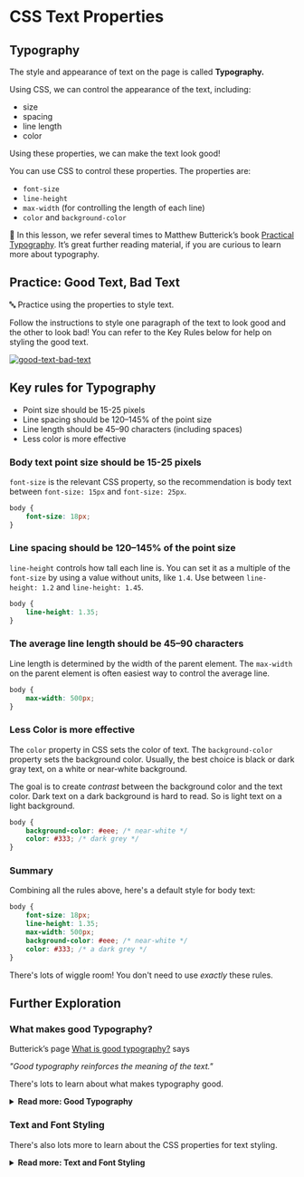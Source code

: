# CSS Text Properties

## Typography

The style and appearance of text on the page is called **Typography.**

Using CSS, we can control the appearance of the text, including:

- size
- spacing
- line length
- color

Using these properties, we can make the text look good!

You can use CSS to control these properties. The properties are:

- `font-size`
- `line-height`
- `max-width` (for controlling the length of each line)
- `color` and `background-color`

<aside>

📘 In this lesson, we refer several times to Matthew Butterick’s book [Practical Typography](http://practicaltypography.com). It’s great further reading material, if you are curious to learn more about typography.

</aside>

## Practice: Good Text, Bad Text

<aside>

🔤 Practice using the properties to style text.

Follow the instructions to style one paragraph of the text to look good and
the other to look bad! You can refer to the Key Rules below for help on styling
the good text.

[![good-text-bad-text](https://img.shields.io/static/v1?label=Open%20Project&message=good%20text%20bad%20text&color=blue)](https://github.com/kiboschool/wdf-good-text-bad-text)

</aside>


## Key rules for Typography

- Point size should be 15-25 pixels
- Line spacing should be 120–145% of the point size
- Line length should be 45–90 characters (including spaces)
- Less color is more effective


### Body text point size should be 15-25 pixels

`font-size` is the relevant CSS property, so the recommendation is body text between `font-size: 15px` and `font-size: 25px`.

```css
body {
    font-size: 18px;
}
```

### Line spacing should be 120–145% of the point size

`line-height` controls how tall each line is. You can set it as a multiple of the `font-size` by using a value without units, like `1.4`. Use between `line-height: 1.2` and `line-height: 1.45`.

```css
body {
    line-height: 1.35;
}
```

### The average line length should be 45–90 characters

Line length is determined by the width of the parent element. The `max-width` on the parent element is often easiest way to control the average line.

```css
body {
    max-width: 500px;
}
```

### Less Color is more effective

The `color` property in CSS sets the color of text. The `background-color`
property sets the background color. Usually, the best choice is black or dark
gray text, on a white or near-white background.

The goal is to create *contrast* between the background color and the text
color. Dark text on a dark background is hard to read. So is light text on a
light background.

```css
body {
    background-color: #eee; /* near-white */
    color: #333; /* dark grey */
}
```

### Summary

Combining all the rules above, here's a default style for body text:

```css
body {
    font-size: 18px;
    line-height: 1.35;
    max-width: 500px;
    background-color: #eee; /* near-white */
    color: #333; /* a dark grey */
}
```

There's lots of wiggle room! You don't need to use _exactly_ these rules.

## Further Exploration

### What makes good Typography?

Butterick’s page [What is good typography?](https://practicaltypography.com/what-is-good-typography.html) says

_"Good typography reinforces the meaning of the text."_

There's lots to learn about what makes typography good.

<details><summary><strong>Read more: Good Typography</strong></summary>

Different purposes call for different text styles.

Still, there are some fundamentals that apply across most sites.

👉🏿 Read [Typography in Ten Minutes](https://practicaltypography.com/typography-in-ten-minutes.html). Make a note of the terms you don’t understand. There’s a lot to learn about making text look good, but this is a good starting point.

For each of the terms you don’t understand, try doing a quick google search to learn more about that term. You might not totally understand everything at first, but it’s a good habit to try to do a search when you encounter a term you don’t know.

* The [summary of key rules](https://practicaltypography.com/summary-of-key-rules.html) from Practical Typography has more rules for improving text.
* For more on color, see [Butterick’s Practical Typography, Color](https://practicaltypography.com/color.html)

</details>

### Text and Font Styling

There's also lots more to learn about the CSS properties for text styling.

<details><summary><strong>Read more: Text and Font Styling</strong></summary>

The [Text and Font Styling](https://developer.mozilla.org/en-US/docs/Learn/CSS/Styling_text/Fundamentals) page on MDN has more detail about these properties and other properties you can use to style text. Read about:

- Text `color`
- Values and Units
- Styling with `font-weight`, `text-transform`, `text-decoration`, and `text-shadow`
- Alignment and spacing with `text-align`, `letter-spacing`, and `word-spacing`

It also links to many other pages about styling text. **There’s a ton to explore**.
</details>
